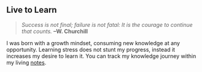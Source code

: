 ## Live to Learn

> _Success is not final; failure is not fatal: It is the courage to continue that counts._ **–W. Churchill**

I was born with a growth mindset, consuming new knowledge at any opportunity. Learning stress does not stunt my progress, instead it increases my desire to learn it. You can track my knowledge journey within my living [notes](https://github.com/Renrek/notes/blob/master/README.md).





<!-- 

I don't know why I kept this seemed like I may want it down the road.

### Hi there 👋


**Renrek/Renrek** is a ✨ _special_ ✨ repository because its `README.md` (this file) appears on your GitHub profile.

Here are some ideas to get you started:

- 🔭 I’m currently working on ...
- 🌱 I’m currently learning ...
- 👯 I’m looking to collaborate on ...
- 🤔 I’m looking for help with ...
- 💬 Ask me about ...
- 📫 How to reach me: ...
- 😄 Pronouns: ...
- ⚡ Fun fact: ...
-->
